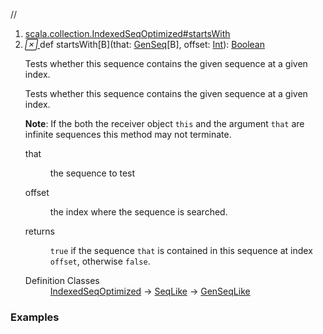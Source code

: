 //
<ol>
<li><a href="https://www.scala-lang.org/api/2.12.3/scala/collection/mutable/ArrayBuffer.html#startsWith[B](that:scala.collection.GenSeq[B],offset:Int):Boolean">scala.collection.IndexedSeqOptimized#startsWith</a></li>
<li name="scala.collection.IndexedSeqOptimized#startsWith" visbl="pub" class="indented0 " data-isabs="false" fullcomment="yes" group="Ungrouped"> <a id="startsWith[B](that:scala.collection.GenSeq[B],offset:Int):Boolean"></a><a id="startsWith[B](GenSeq[B],Int):Boolean"></a> <span class="permalink"> <a href="../../../scala/collection/mutable/ArrayBuffer.html#startsWith[B](that:scala.collection.GenSeq[B],offset:Int):Boolean" title="Permalink"> <i class="material-icons"></i> </a> </span> <span class="modifier_kind"> <span class="modifier"></span> <span class="kind">def</span> </span> <span class="symbol"> <span class="name">startsWith</span><span class="tparams">[<span name="B">B</span>]</span><span class="params">(<span name="that">that: <a href="../GenSeq.html" class="extype" name="scala.collection.GenSeq">GenSeq</a>[<span class="extype" name="scala.collection.IndexedSeqOptimized.startsWith.B">B</span>]</span>, <span name="offset">offset: <a href="../../Int.html" class="extype" name="scala.Int">Int</a></span>)</span><span class="result">: <a href="../../Boolean.html" class="extype" name="scala.Boolean">Boolean</a></span> </span> <p class="shortcomment cmt">Tests whether this sequence contains the given sequence at a given index.</p>
 <div class="fullcomment">
  <div class="comment cmt">
   <p>Tests whether this sequence contains the given sequence at a given index.</p>
   <p><b>Note</b>: If the both the receiver object <code>this</code> and the argument <code>that</code> are infinite sequences this method may not terminate. </p>
  </div>
  <dl class="paramcmts block">
   <dt class="param">
    that
   </dt>
   <dd class="cmt">
    <p>the sequence to test</p>
   </dd>
   <dt class="param">
    offset
   </dt>
   <dd class="cmt">
    <p>the index where the sequence is searched.</p>
   </dd>
   <dt>
    returns
   </dt>
   <dd class="cmt">
    <p><code>true</code> if the sequence <code>that</code> is contained in this sequence at index <code>offset</code>, otherwise <code>false</code>.</p>
   </dd>
  </dl>
  <dl class="attributes block"> 
   <dt>
    Definition Classes
   </dt>
   <dd>
    <a href="../IndexedSeqOptimized.html" class="extype" name="scala.collection.IndexedSeqOptimized">IndexedSeqOptimized</a> → 
    <a href="../SeqLike.html" class="extype" name="scala.collection.SeqLike">SeqLike</a> → 
    <a href="../GenSeqLike.html" class="extype" name="scala.collection.GenSeqLike">GenSeqLike</a>
   </dd>
  </dl>
 </div> </li>
        </ol>


### Examples















